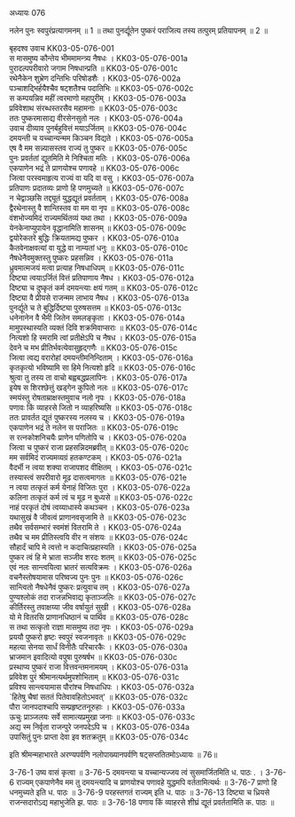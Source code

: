 अध्यायः 076

नलेन पुनः स्वपुरंप्रत्यागमनम् ॥ 1 ॥ तथा पुनर्द्यूतेन पुष्करं पराजित्य तस्य तत्पुरम् प्रतियापनम् ॥ 2 ॥

बृहदश्व उवाच 	KK03-05-076-001  
स मासमुष्य कौन्तेय भीममामन्त्र्य नैषधः ।	KK03-05-076-001a  
पुरादल्पपरीवारो जगाम निषधान्प्रति ॥	KK03-05-076-001c  
रथेनैकेन शुभ्रेण दन्तिभिः परिषोडशैः ।	KK03-05-076-002a  
पञ्चाशद्भिर्हयैश्चैव षट्शतैश्च पदातिभिः ॥	KK03-05-076-002c  
स कम्पयन्निव महीं त्वरमाणो महापुरीम् ।	KK03-05-076-003a  
प्रविवेशाथ संरब्धस्तरसैव महामनाः ॥	KK03-05-076-003c  
ततः पुष्करमासाद्य वीरसेनसुतो नलः ।	KK03-05-076-004a  
उवाच दीव्याव पुनर्बहुवित्तं मयाऽर्जितम् ॥	KK03-05-076-004c  
दमयन्ती च यच्चान्यन्मम किञ्चन विद्यते ।	KK03-05-076-005a  
एष वै मम सन्न्यासस्तव राज्यं तु पुष्कर ॥	KK03-05-076-005c  
पुनः प्रवर्ततां द्यूतमिति मे निश्चिता मतिः ।	KK03-05-076-006a  
एकपाणेन भद्रं ते प्राणयोश्च पणावहे ॥	KK03-05-076-006c  
जित्वा परस्वमाहृत्य राज्यं वा यदि वा वसु ।	KK03-05-076-007a  
प्रतिपाणः प्रदातव्यः प्राणो हि पणमुच्यते ॥	KK03-05-076-007c  
न चेद्वाञ्छसि तद्द्यूतं युद्धद्यूतं प्रवर्तताम् ।	KK03-05-076-008a  
द्वैरथेनास्तु वै शान्तिस्तव वा मम वा नृप ॥	KK03-05-076-008c  
वंशभोज्यमिदं राज्यमर्थितव्यं यथा तथा ।	KK03-05-076-009a  
येनकेनाप्युपायेन वृद्धानामिति शासनम् ॥	KK03-05-076-009c  
द्वयोरेकतरे बुद्धिः क्रियतामद्य पुष्कर ।	KK03-05-076-010a  
कैतवेनाक्षवत्यां वा युद्धे वा नाम्यतां धनुः ॥	KK03-05-076-010c  
नैषधेनैवमुक्तस्तु पुष्करः प्रहसन्निव ।	KK03-05-076-011a  
ध्रुवमात्मजयं मत्वा प्रत्याह निषधाधिपम् ॥	KK03-05-076-011c  
दिष्ट्या त्वयाऽर्जितं वित्तं प्रतिपाणाय नैषध ।	KK03-05-076-012a  
दिष्ट्या च दुष्कृतं कर्म दमयन्त्याः क्षयं गतम् ॥	KK03-05-076-012c  
दिष्ट्या वै प्रीयसे राजन्मम लाभाय नैषध ।	KK03-05-076-013a  
पुनर्द्यूते च ते बुद्धिर्दिष्ट्या पुरुषसत्तम ॥	KK03-05-076-013c  
धनेनानेन वै भैमी जितेन समलङ्कृता ।	KK03-05-076-014a  
मामुपस्थास्यति व्यक्तं दिवि शक्रमिवाप्सराः ॥	KK03-05-076-014c  
नित्यशो हि स्मरामि त्वां प्रतीक्षेऽपि च नैषध ।	KK03-05-076-015a  
देवने च मभ प्रीतिर्भवत्येवासुहृद्गणैः ॥	KK03-05-076-015c  
जित्वा त्वद्य वरारोहां दमयन्तीमनिन्दिताम् ।	KK03-05-076-016a  
कृतकृत्यो भविष्यामि सा हिमे नित्यशो हृदि ॥	KK03-05-076-016c  
श्रुत्वा तु तस्य ता वाचो बह्वबद्धप्रलापिनः ।	KK03-05-076-017a  
इयेष स शिरश्छेत्तुं खड्गेन कुपितो नलः ॥	KK03-05-076-017c  
स्मयंस्तु रोषताम्राक्षस्तमुवाच नलो नृपः ।	KK03-05-076-018a  
पणावः किं व्याहरसे जितो न व्याहरिष्यसि ॥	KK03-05-076-018c  
ततः प्रावर्तत द्यूतं पुष्करस्य नलस्य च ।	KK03-05-076-019a  
एकपाणेन भद्रं ते नलेन स पराजितः ॥	KK03-05-076-019c  
स रत्नकोशनिचयैः प्राणेन पणितोपि च ।	KK03-05-076-020a  
जित्वा च पुष्करं राजा प्रहसन्निदमब्रवीत् ॥	KK03-05-076-020c  
मम सर्वमिदं राज्यमव्यग्रं हतकण्टकम् ।	KK03-05-076-021a  
वैदर्भी न त्वया शक्या राजापशद वीक्षितम् ।	KK03-05-076-021c  
तस्यास्त्वं सपरीवारो मूढ दासत्वमागतः ॥	KK03-05-076-021e  
न त्वया तत्कृतं कर्म येनाहं विजितः पुरा ।	KK03-05-076-022a  
कलिना तत्कृतं कर्म त्वं च मूढ न बुध्यसे ॥	KK03-05-076-022c  
नाहं परकृतं दोषं त्वय्याधास्ये कथञ्चन ।	KK03-05-076-023a  
यथासुखं वै जीवत्वं प्राणानवसृजामि ते ॥	KK03-05-076-023c  
तथैव सर्वसम्भारं स्वमंशं वितरामि ते ।	KK03-05-076-024a  
तथैव च मम प्रीतिस्त्वयि वीर न संशयः ॥	KK03-05-076-024c  
सौहार्दं चापि मे त्वत्तो न कदाचित्प्रहास्यति ।	KK03-05-076-025a  
पुष्कर त्वं हि मे भ्राता सञ्जीव शरदः शतम् ॥	KK03-05-076-025c  
एवं नलः सान्त्वयित्वा भ्रातरं सत्यविक्रमः ।	KK03-05-076-026a  
वचनैस्तोषयामास परिष्वज्य पुनः पुनः ॥	KK03-05-076-026c  
सान्त्वितो नैषधेनैवं पुष्करः प्रत्युवाच तम् ।	KK03-05-076-027a  
पुण्यश्लोकं तदा राजन्नभिवाद्य कृताञ्जलिः ॥	KK03-05-076-027c  
कीर्तिरस्तु तवाक्षय्या जीव वर्षायुतं सुखी ।	KK03-05-076-028a  
यो मे वितरसि प्राणानधिष्ठानं च पार्थिव ॥	KK03-05-076-028c  
स तथा सत्कृतो राज्ञा मासमुष्य तदा नृपः ।	KK03-05-076-029a  
प्रययौ पुष्करो हृष्टः स्वपुरं स्वजनावृतः ॥	KK03-05-076-029c  
महत्या सेनया सार्धं विनीतैः परिचारकैः ।	KK03-05-076-030a  
भ्राजमान इवादित्यो वपुषा पुरुषर्षभ ॥	KK03-05-076-030c  
प्रस्थाप्य पुष्करं राजा वित्तवन्तमनामयम् ।	KK03-05-076-031a  
प्रविवेश पुरं श्रीमानत्यर्थमुपशोभिताम् ॥	KK03-05-076-031c  
प्रविश्य सान्त्वयामास पौरांश्च निषधाधिपः ।	KK03-05-076-032a  
`हितेषु चैषां सततं पितेवावहितोऽभवत्' ॥	KK03-05-076-032c  
पौरा जानपदाश्चापि सम्प्रहृष्टतनूरुहाः ।	KK03-05-076-033a  
ऊचुः प्राञ्जलयः सर्वे सामात्यप्रमुखा जनाः ॥	KK03-05-076-033c  
अद्य स्म निर्वृता राजन्पुरे जनपदेऽपि च ।	KK03-05-076-034a  
उपासितुं पुनः प्राप्ता देवा इव शतक्रतुम् ॥	KK03-05-076-034c  

इति श्रीमन्महाभारते अरण्यपर्वणि नलोपाख्यानपर्वणि षट्सप्ततितमोऽध्यायः ॥ 76॥

3-76-1 उष्य वासं कृत्वा ॥ 3-76-5 दमयन्त्या च यच्चान्यज्जय त्वं सुसमार्जितमिति ध. पाठः . । 3-76-6 राज्यम् एकपाणेनैव मम तु दमयन्त्यादि च प्राणयोश्च पणावहे युद्धमपि वर्ततामित्यर्थः ॥ 3-76-7 प्राणो हि धनमुच्यते इति ध. पाठः ॥ 3-76-9 परहस्तगतं राज्यम् इति ध. पाठः ॥ 3-76-13 दिष्ट्या च ध्रियसे राजन्सदारोऽद्य महाभुजेति झ. पाठः ॥ 3-76-18 पणाय किं व्याहरसे शीघ्रं द्यूतं प्रवर्ततामिति क. पाठः ॥

